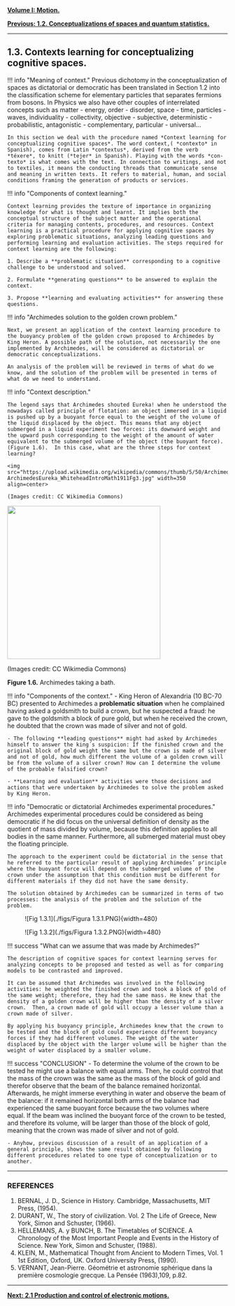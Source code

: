 
[**Volume I: Motion.**](./volume-I.md)

[**Previous: 1.2.  Conceptualizations of spaces and quantum statistics.**](./vol-I-chap-1-sect-2.md)

***

## 1.3.  Contexts learning for conceptualizing cognitive spaces.

!!! info "Meaning of context."
	Previous dichotomy in the conceptualization of spaces as dictatorial or democratic has been translated in Section 1.2 into the classification scheme for elementary particles that separates fermions from bosons. In Physics we also have other couples of interrelated concepts such as matter - energy, order - disorder, space - time, particles - waves, individuality - collectivity, objective - subjective, deterministic - probabilistic, antagonistic - complementary, particular - universal… 

	In this section we deal with the procedure named *Context learning for conceptualizing cognitive spaces*. The word context,( *contexto* in Spanish), comes from Latin *contextus*, derived from the verb *téxere*, to knitt (*tejer* in Spanish). Playing with the words *con-texto* is what comes with the text. In connection to writings, and not to textiles, it means the conducting threads that communicate sense and meaning in written texts. It refers to material, human, and social conditions framing the generation of products or services.

!!! info "Components of context learning."

	Context learning provides the texture of importance in organizing knowledge for what is thought and learnt. It implies both the conceptual structure of the subject matter and the operational criteria for managing contents, procedures, and resources. Context learning is a practical procedure for applying cognitive spaces by exploring problematic situations, analyzing leading questions and performing learning and evaluation activities. The steps required for context learning are the following:

	1. Describe a **problematic situation** corresponding to a cognitive challenge to be understood and solved. 

	2. Formulate **generating questions** to be answered to explain the context.

	3. Propose **learning and evaluating activities** for answering these questions.

!!! info "Archimedes solution to the golden crown problem."

	Next, we present an application of the context learning procedure to the buoyancy problem of the golden crown proposed to Archimedes by King Heron. A possible path of the solution, not necessarily the one implemented by Archimedes, will be considered as dictatorial or democratic conceptualizations. 

	An analysis of the problem will be reviewed in terms of what do we know, and the solution of the problem will be presented in terms of what do we need to understand.

!!! info "Context description."

	The legend says that Archimedes shouted Eureka! when he understood the nowadays called principle of flotation: an object immersed in a liquid is pushed up by a buoyant force equal to the weight of the volume of the liquid displaced by the object. This means that any object submerged in a liquid experiment two forces: its downward weight and the upward push corresponding to the weight of the amount of water equivalent to the submerged volume of the object (the buoyant force). (Figure 1.6).  In this case, what are the three steps for context learning?

	<img src="https://upload.wikimedia.org/wikipedia/commons/thumb/5/50/ArchimedesEureka_WhiteheadIntroMath1911Fg3.jpg/800px-ArchimedesEureka_WhiteheadIntroMath1911Fg3.jpg" width=350 align=center> 

	(Images credit: CC Wikimedia Commons)

<img src="https://upload.wikimedia.org/wikipedia/commons/thumb/c/c2/Archimede_bain.jpg/669px-Archimede_bain.jpg" width=350 align=center> 

(Images credit: CC Wikimedia Commons)

**Figure 1.6.** Archimedes taking a bath.

!!! info "Components of the context."
	- King Heron of Alexandria (10 BC-70 BC) presented to Archimedes a **problematic situation** when he complained having asked a goldsmith to build a crown, but he suspected a fraud: he gave to the goldsmith a block of pure gold, but when he received the crown, he doubted that the crown was made of silver and not of gold.

	- The following **leading questions** might had asked by Archimedes himself to answer the king´s suspicion: If the finished crown and the original block of gold weight the same but the crown is made of silver and not of gold, how much different the volume of a golden crown will be from the volume of a silver crown? How can I determine the volume of the probable falsified crown? 

	- **Learning and evaluation** activities were those decisions and actions that were undertaken by Archimedes to solve the problem asked by King Heron.

!!! info "Democratic or dictatorial Archimedes experimental procedures."
	Archimedes experimental procedures could be considered as being democratic if he did focus on the universal definition of density as the quotient of mass divided by volume, because this definition applies to all bodies in the same manner. Furthermore, all submerged material must obey the floating principle. 

	The approach to the experiment could be dictatorial in the sense that he referred to the particular result of applying Archimedes’ principle where the buoyant force will depend on the submerged volume of the crown under the assumption that this condition must be different for different materials if they did not have the same density.

	The solution obtained by Archimedes can be summarized in terms of two processes: the analysis of the problem and the solution of the problem.

<figure markdown>
![Fig 1.3.1](./figs/Figura 1.3.1.PNG){width=480}

![Fig 1.3.2](./figs/Figura 1.3.2.PNG){width=480}

</figure>

!!! success "What can we assume that was made by Archimedes?" 

	The description of cognitive spaces for context learning serves for analyzing concepts to be proposed and tested as well as for comparing models to be contrasted and improved.

	It can be assumed that Archimedes was involved in the following activities: he weighted the finished crown and took a block of gold of the same weight; therefore, they had the same mass. He knew that the density of a golden crown will be higher than the density of a silver crown.  Then, a crown made of gold will occupy a lesser volume than a crown made of silver.

	By applying his buoyancy principle, Archimedes knew that the crown to be tested and the block of gold could experience different buoyancy forces if they had different volumes. The weight of the water displaced by the object with the larger volume will be higher than the weight of water displaced by a smaller volume.

!!! success "CONCLUSION"
	- To determine the volume of the crown to be tested he might use a balance with equal arms. Then, he could control that the mass of the crown was the same as the mass of the block of gold and therefor observe that the beam of the balance remained horizontal. Afterwards, he might immerse everything in water and observe the beam of the balance: if it remained horizontal both arms of the balance had experienced the same buoyant force because the two volumes where equal. If the beam was inclined the buoyant force of the crown to be tested, and therefore its volume, will be larger than those of the block of gold, meaning that the crown was made of silver and not of gold.

	- Anyhow, previous discussion of a result of an application of a general principle, shows the same result obtained by following different procedures related to one type of conceptualization or to another.

***

### REFERENCES
 
1. BERNAL, J. D., Science in History. Cambridge, Massachusetts, MIT Press, (1954).
2. DURANT, W., The story of civilization. Vol. 2 The Life of Greece, New York, Simon and Schuster, (1966).
3. HELLEMANS, A. y BUNCH, B. The Timetables of SCIENCE. A Chronology of the Most Important People and Events in the History of Science. New York, Simon and Schuster, (1988).
4. KLEIN, M., Mathematical Thought from Ancient to Modern Times, Vol. 1 1st Edition, Oxford, UK. Oxford University Press, (1990).
5. VERNANT, Jean-Pierre. Géométrie et astronomie sphérique dans la première cosmologie grecque. La Pensée (1963),109, p.82.
 
***

[**Next: 2.1 Production and control of electronic motions.**](./vol-I-chap-2-sect-1.md)


